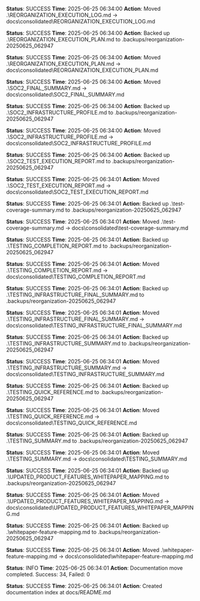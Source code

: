 **Status**: SUCCESS
**Time**: 2025-06-25 06:34:00
**Action**: Moved .\REORGANIZATION_EXECUTION_LOG.md -> docs\consolidated\REORGANIZATION_EXECUTION_LOG.md

**Status**: SUCCESS
**Time**: 2025-06-25 06:34:00
**Action**: Backed up .\REORGANIZATION_EXECUTION_PLAN.md to .backups/reorganization-20250625_062947

**Status**: SUCCESS
**Time**: 2025-06-25 06:34:00
**Action**: Moved .\REORGANIZATION_EXECUTION_PLAN.md -> docs\consolidated\REORGANIZATION_EXECUTION_PLAN.md

**Status**: SUCCESS
**Time**: 2025-06-25 06:34:00
**Action**: Moved .\SOC2_FINAL_SUMMARY.md -> docs\consolidated\SOC2_FINAL_SUMMARY.md

**Status**: SUCCESS
**Time**: 2025-06-25 06:34:00
**Action**: Backed up .\SOC2_INFRASTRUCTURE_PROFILE.md to .backups/reorganization-20250625_062947

**Status**: SUCCESS
**Time**: 2025-06-25 06:34:00
**Action**: Moved .\SOC2_INFRASTRUCTURE_PROFILE.md -> docs\consolidated\SOC2_INFRASTRUCTURE_PROFILE.md

**Status**: SUCCESS
**Time**: 2025-06-25 06:34:00
**Action**: Backed up .\SOC2_TEST_EXECUTION_REPORT.md to .backups/reorganization-20250625_062947

**Status**: SUCCESS
**Time**: 2025-06-25 06:34:01
**Action**: Moved .\SOC2_TEST_EXECUTION_REPORT.md -> docs\consolidated\SOC2_TEST_EXECUTION_REPORT.md

**Status**: SUCCESS
**Time**: 2025-06-25 06:34:01
**Action**: Backed up .\test-coverage-summary.md to .backups/reorganization-20250625_062947

**Status**: SUCCESS
**Time**: 2025-06-25 06:34:01
**Action**: Moved .\test-coverage-summary.md -> docs\consolidated\test-coverage-summary.md

**Status**: SUCCESS
**Time**: 2025-06-25 06:34:01
**Action**: Backed up .\TESTING_COMPLETION_REPORT.md to .backups/reorganization-20250625_062947

**Status**: SUCCESS
**Time**: 2025-06-25 06:34:01
**Action**: Moved .\TESTING_COMPLETION_REPORT.md -> docs\consolidated\TESTING_COMPLETION_REPORT.md

**Status**: SUCCESS
**Time**: 2025-06-25 06:34:01
**Action**: Backed up .\TESTING_INFRASTRUCTURE_FINAL_SUMMARY.md to .backups/reorganization-20250625_062947

**Status**: SUCCESS
**Time**: 2025-06-25 06:34:01
**Action**: Moved .\TESTING_INFRASTRUCTURE_FINAL_SUMMARY.md -> docs\consolidated\TESTING_INFRASTRUCTURE_FINAL_SUMMARY.md

**Status**: SUCCESS
**Time**: 2025-06-25 06:34:01
**Action**: Backed up .\TESTING_INFRASTRUCTURE_SUMMARY.md to .backups/reorganization-20250625_062947

**Status**: SUCCESS
**Time**: 2025-06-25 06:34:01
**Action**: Moved .\TESTING_INFRASTRUCTURE_SUMMARY.md -> docs\consolidated\TESTING_INFRASTRUCTURE_SUMMARY.md

**Status**: SUCCESS
**Time**: 2025-06-25 06:34:01
**Action**: Backed up .\TESTING_QUICK_REFERENCE.md to .backups/reorganization-20250625_062947

**Status**: SUCCESS
**Time**: 2025-06-25 06:34:01
**Action**: Moved .\TESTING_QUICK_REFERENCE.md -> docs\consolidated\TESTING_QUICK_REFERENCE.md

**Status**: SUCCESS
**Time**: 2025-06-25 06:34:01
**Action**: Backed up .\TESTING_SUMMARY.md to .backups/reorganization-20250625_062947

**Status**: SUCCESS
**Time**: 2025-06-25 06:34:01
**Action**: Moved .\TESTING_SUMMARY.md -> docs\consolidated\TESTING_SUMMARY.md

**Status**: SUCCESS
**Time**: 2025-06-25 06:34:01
**Action**: Backed up .\UPDATED_PRODUCT_FEATURES_WHITEPAPER_MAPPING.md to .backups/reorganization-20250625_062947

**Status**: SUCCESS
**Time**: 2025-06-25 06:34:01
**Action**: Moved .\UPDATED_PRODUCT_FEATURES_WHITEPAPER_MAPPING.md -> docs\consolidated\UPDATED_PRODUCT_FEATURES_WHITEPAPER_MAPPING.md

**Status**: SUCCESS
**Time**: 2025-06-25 06:34:01
**Action**: Backed up .\whitepaper-feature-mapping.md to .backups/reorganization-20250625_062947

**Status**: SUCCESS
**Time**: 2025-06-25 06:34:01
**Action**: Moved .\whitepaper-feature-mapping.md -> docs\consolidated\whitepaper-feature-mapping.md

**Status**: INFO
**Time**: 2025-06-25 06:34:01
**Action**: Documentation move completed. Success: 34, Failed: 0

**Status**: SUCCESS
**Time**: 2025-06-25 06:34:01
**Action**: Created documentation index at docs/README.md

